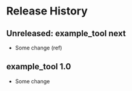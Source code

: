 # Release History

## Unreleased: example_tool next

 - Some change
   (ref)

## example_tool 1.0

 - Some change
